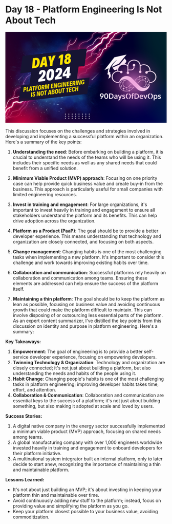 # Day 18 - Platform Engineering Is Not About Tech
[![Watch the video](thumbnails/day18.png)](https://www.youtube.com/watch?v=1wKi6FH8eg0)

 This discussion focuses on the challenges and strategies involved in developing and implementing a successful platform within an organization. Here's a summary of the key points:

1. **Understanding the need**: Before embarking on building a platform, it is crucial to understand the needs of the teams who will be using it. This includes their specific needs as well as any shared needs that could benefit from a unified solution.

2. **Minimum Viable Product (MVP) approach**: Focusing on one priority case can help provide quick business value and create buy-in from the business. This approach is particularly useful for small companies with limited engineering resources.

3. **Invest in training and engagement**: For large organizations, it's important to invest heavily in training and engagement to ensure all stakeholders understand the platform and its benefits. This can help drive adoption across the organization.

4. **Platform as a Product (PaaP)**: The goal should be to provide a better developer experience. This means understanding that technology and organization are closely connected, and focusing on both aspects.

5. **Change management**: Changing habits is one of the most challenging tasks when implementing a new platform. It's important to consider this challenge and work towards improving existing habits over time.

6. **Collaboration and communication**: Successful platforms rely heavily on collaboration and communication among teams. Ensuring these elements are addressed can help ensure the success of the platform itself.

7. **Maintaining a thin platform**: The goal should be to keep the platform as lean as possible, focusing on business value and avoiding continuous growth that could make the platform difficult to maintain. This can involve disposing of or outsourcing less essential parts of the platform.
As an expert content summarizer, I've distilled the key points from this discussion on identity and purpose in platform engineering. Here's a summary:

**Key Takeaways:**

1. **Empowerment**: The goal of engineering is to provide a better self-service developer experience, focusing on empowering developers.
2. **Twinning Technology & Organization**: Technology and organization are closely connected; it's not just about building a platform, but also understanding the needs and habits of the people using it.
3. **Habit Change**: Changing people's habits is one of the most challenging tasks in platform engineering; improving developer habits takes time, effort, and attention.
4. **Collaboration & Communication**: Collaboration and communication are essential keys to the success of a platform; it's not just about building something, but also making it adopted at scale and loved by users.

**Success Stories:**

1. A digital native company in the energy sector successfully implemented a minimum viable product (MVP) approach, focusing on shared needs among teams.
2. A global manufacturing company with over 1,000 engineers worldwide invested heavily in training and engagement to onboard developers for their platform initiative.
3. A multinational system integrator built an internal platform, only to later decide to start anew, recognizing the importance of maintaining a thin and maintainable platform.

**Lessons Learned:**

* It's not about just building an MVP; it's about investing in keeping your platform thin and maintainable over time.
* Avoid continuously adding new stuff to the platform; instead, focus on providing value and simplifying the platform as you go.
* Keep your platform closest possible to your business value, avoiding commoditization.
